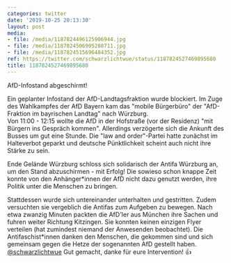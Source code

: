 ```yaml
---
categories: twitter
date: '2019-10-25 20:13:30'
layout: post
media:
- file: /media/1187824496125906944.jpg
- file: /media/1187824506905288711.jpg
- file: /media/1187824515696484352.jpg
ref: https://twitter.com/schwarzlichtwue/status/1187824527469895680
title: 1187824527469895680
---
```

AfD-Infostand abgeschirmt!



Ein geplanter Infostand der AfD-Landtagsfraktion wurde blockiert. Im Zuge des Wahlkampfes der AfD Bayern kam das "mobile Bürgerbüro" der "AfD-Fraktion im bayrischen Landtag" nach Würzburg.  
Von 11:00 - 12:15 wollte die AfD in der Hofstraße (vor der Residenz) "mit Bürgern ins Gespräch kommen". Allerdings verzögerte sich die Ankunft des Busses um gut eine Stunde. 
Die "law and order"-Partei hatte zunächst im Halteverbot geparkt und deutsche Pünktlichkeit scheint auch nicht ihre Stärke zu sein.



Ende Gelände Würzburg schloss sich solidarisch der Antifa Würzburg an, um den Stand abzuschirmen - mit Erfolg! 
Die sowieso schon knappe Zeit konnte von den Anhänger\*innen der AfD nicht dazu genutzt werden, ihre Politik unter die Menschen zu bringen. 



Stattdessen wurde sich untereinander unterhalten und gestritten. Zudem versuchten sie vergeblich die Antifas zum Aufgeben zu bewegen. 
Nach etwa zwanzig Minuten packten die AfD'ler aus München ihre Sachen und fuhren weiter Richtung Kitzingen. Sie konnten keinen einzigen Flyer verteilen (hat zumindest niemand der Anwesenden beobachtet). 
Die Antifaschist\*innen danken den Menschen, die gekommen sind und sich gemeinsam gegen die Hetze der sogenannten AfD gestellt haben. 
[@schwarzlichtwue](https://twitter.com/schwarzlichtwue) Gut gemacht, danke für eure Intervention! 👍 